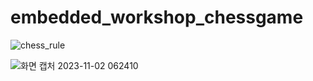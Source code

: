 # embedded_workshop_chessgame



![chess_rule](https://github.com/kinsy3015/Embedded_DevelopBoard_Chessgame/assets/62363841/e4312783-0f39-4030-b171-5d5aa99d3866)


![화면 캡처 2023-11-02 062410](https://github.com/kinsy3015/Embedded_DevelopBoard_Chessgame/assets/62363841/d97a239e-3494-41e8-90e2-569cbda3b1cb)
